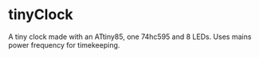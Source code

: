 # tinyClock
 A tiny clock made with an ATtiny85, one 74hc595 and 8 LEDs. Uses mains power frequency for timekeeping.
